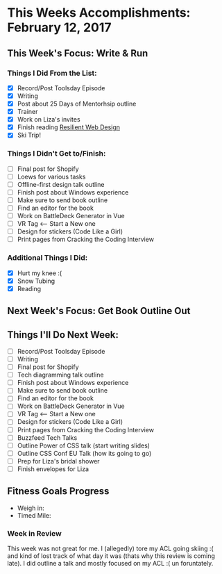 # This Weeks Accomplishments: February 12, 2017

## This Week's Focus: Write & Run

### Things I Did From the List:

- [x] Record/Post Toolsday Episode
- [x] Writing
- [x] Post about 25 Days of Mentorhsip outline
- [x] Trainer
- [x] Work on Liza's invites
- [x] Finish reading [Resilient Web Design](https://resilientwebdesign.com/)
- [x] Ski Trip!

### Things I Didn't Get to/Finish:

- [ ] Final post for Shopify
- [ ] Loews for various tasks
- [ ] Offline-first design talk outline
- [ ] Finish post about Windows experience
- [ ] Make sure to send book outline
- [ ] Find an editor for the book
- [ ] Work on BattleDeck Generator in Vue
- [ ] VR Tag <-- Start a New one
- [ ] Design for stickers (Code Like a Girl)
- [ ] Print pages from Cracking the Coding Interview

### Additional Things I Did:

- [x] Hurt my knee :(
- [x] Snow Tubing
- [x] Reading

## Next Week's Focus: Get Book Outline Out

## Things I'll Do Next Week:

- [ ] Record/Post Toolsday Episode
- [ ] Writing
- [ ] Final post for Shopify
- [ ] Tech diagramming talk outline
- [ ] Finish post about Windows experience
- [ ] Make sure to send book outline
- [ ] Find an editor for the book
- [ ] Work on BattleDeck Generator in Vue
- [ ] VR Tag <-- Start a New one
- [ ] Design for stickers (Code Like a Girl)
- [ ] Print pages from Cracking the Coding Interview
- [ ] Buzzfeed Tech Talks
- [ ] Outline Power of CSS talk (start writing slides)
- [ ] Outline CSS Conf EU Talk (how its going to go)
- [ ] Prep for Liza's bridal shower
- [ ] Finish envelopes for Liza

## Fitness Goals Progress

- Weigh in:
- Timed Mile:

### Week in Review

This week was not great for me. I (allegedly) tore my ACL going skiing :( and kind of lost track of what day it was (thats why this review is coming late). I did outline a talk and mostly focused on my ACL :( un foruntately.